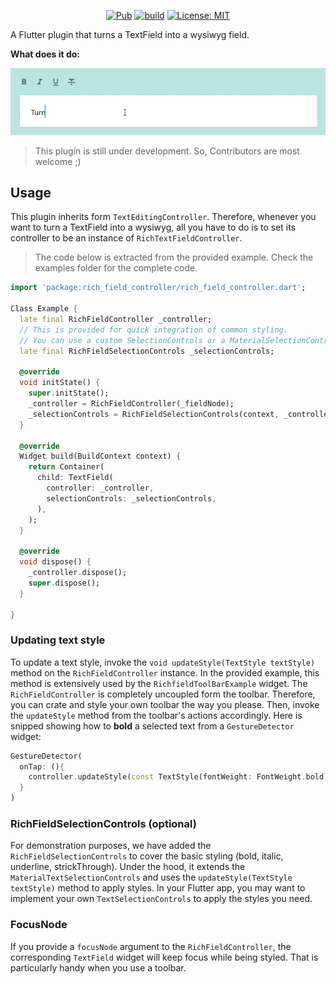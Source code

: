 <p align="center">
<a href="https://pub.dev/packages/rich_field_controller"><img src="https://img.shields.io/pub/v/rich_field_controller.svg" alt="Pub"></a>
<a href="https://github.com/yaitmou/rich_field_controller/actions"><img src="https://img.shields.io/github/workflow/status/yaitmou/rich_field_controller/rich_field_controller" alt="build"></a>
<a href="https://opensource.org/licenses/MIT"><img src="https://img.shields.io/badge/license-MIT-purple.svg" alt="License: MIT"></a>

</p>

A Flutter plugin that turns a TextField into a wysiwyg field.

**What does it do:**

<p>
  <img src="https://github.com/yaitmou/rich_field_controller/blob/main/doc/intro.gif?raw=true"
    alt="An animated image of a TextField turned into a rich TextField" />
</p>

> This plugin is still under development. So, Contributors are most welcome ;)

## Usage

This plugin inherits form `TextEditingController`. Therefore, whenever you want to turn a TextField into a wysiwyg, all you have to do is to set its controller to be an instance of `RichTextFieldController`.

> The code below is extracted from the provided example. Check the examples folder for the complete code.

```dart
import 'package:rich_field_controller/rich_field_controller.dart';

Class Example {
  late final RichFieldController _controller;
  // This is provided for quick integration of common styling.
  // You can use a custom SelectionControls or a MaterialSelectionControls, etc..
  late final RichFieldSelectionControls _selectionControls;

  @override
  void initState() {
    super.initState();
    _controller = RichFieldController(_fieldNode);
    _selectionControls = RichFieldSelectionControls(context, _controller);
  }

  @override
  Widget build(BuildContext context) {
    return Container(
      child: TextField(
        controller: _controller,
        selectionControls: _selectionControls,
      ),
    );
  }

  @override
  void dispose() {
    _controller.dispose();
    super.dispose();
  }

}
```

### Updating text style

To update a text style, invoke the `void updateStyle(TextStyle textStyle)` method on the `RichFieldController` instance. In the provided example, this method is extensively used by the `RichfieldToolBarExample` widget. The `RichFieldController` is completely uncoupled form the toolbar. Therefore, you can crate and style your own toolbar the way you please. Then, invoke the `updateStyle` method from the toolbar's actions accordingly.
Here is snipped showing how to **bold** a selected text from a `GestureDetector` widget:

```dart
GestureDetector(
  onTap: (){
    controller.updateStyle(const TextStyle(fontWeight: FontWeight.bold));
  }
)
```

### RichFieldSelectionControls (optional)

For demonstration purposes, we have added the `RichFieldSelectionControls` to cover the basic styling (bold, italic, underline, strickThrough). Under the hood, it extends the `MaterialTextSelectionControls` and uses the `updateStyle(TextStyle textStyle)` method to apply styles. In your Flutter app, you may want to implement your own `TextSelectionControls` to apply the styles you need.

### FocusNode

If you provide a `focusNode` argument to the `RichFieldController`, the corresponding `TextField` widget will keep focus while being styled. That is particularly handy when you use a toolbar.
